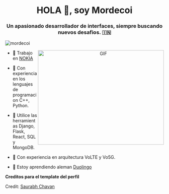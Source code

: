 <h1 align="center">HOLA 👋, soy Mordecoi</a></h1>
<h3 align="center">Un apasionado desarrollador de interfaces, siempre buscando nuevos desafios. &#127470;&#127475</h3>

<p align="left"> <img src="https://komarev.com/ghpvc/?username=mordecoi" alt="mordecoi" /> </p>

<a target="_blank" align="center">
  <img align="right" top="500" height="300" width="400" alt="GIF" src="https://media.giphy.com/media/SWoSkN6DxTszqIKEqv/giphy.gif">
</a>

- 🔭 Trabajo en <a href="https://www.nokia.com/es_int/" target="blank"> NOKIA </a>

- 🌱 Con experiencia en los lenguajes de programacion C++, Python.

- 🤝 Utilice las herramientas Django, Flask, React, SQL y MongoDB.

-  📡 Con experiencia en arquitectura VoLTE y Vo5G.

- 🌱 Estoy aprendiendo aleman  <a href="https://es.duolingo.com/" target="blank"> Duolingo </a>

**Creditos para el template del perfil**

Credit: [Saurabh Chavan](https://github.com/100rabhcsmc)
